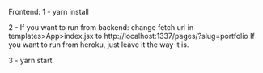 Frontend:
1 - yarn install

2 - If you want to run from backend:
change fetch url in templates>App>index.jsx to http://localhost:1337/pages/?slug=portfolio
If you want to run from heroku, just leave it the way it is.

3 - yarn start
